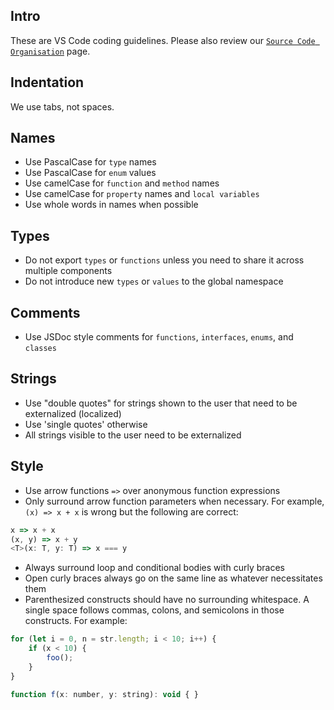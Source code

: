 ## Intro

These are VS Code coding guidelines. Please also review our
[`Source Code Organisation`](https://github.com/microsoft/vscode/wiki/Source-Code-Organization)
page.

## Indentation

We use tabs, not spaces.

## Names

-   Use PascalCase for `type` names
-   Use PascalCase for `enum` values
-   Use camelCase for `function` and `method` names
-   Use camelCase for `property` names and `local variables`
-   Use whole words in names when possible

## Types

-   Do not export `types` or `functions` unless you need to share it across
    multiple components
-   Do not introduce new `types` or `values` to the global namespace

## Comments

-   Use JSDoc style comments for `functions`, `interfaces`, `enums`, and
    `classes`

## Strings

-   Use "double quotes" for strings shown to the user that need to be
    externalized (localized)
-   Use 'single quotes' otherwise
-   All strings visible to the user need to be externalized

## Style

-   Use arrow functions `=>` over anonymous function expressions
-   Only surround arrow function parameters when necessary. For example,
    `(x) => x + x` is wrong but the following are correct:

```javascript
x => x + x
(x, y) => x + y
<T>(x: T, y: T) => x === y
```

-   Always surround loop and conditional bodies with curly braces
-   Open curly braces always go on the same line as whatever necessitates them
-   Parenthesized constructs should have no surrounding whitespace. A single
    space follows commas, colons, and semicolons in those constructs. For
    example:

```javascript
for (let i = 0, n = str.length; i < 10; i++) {
    if (x < 10) {
        foo();
    }
}

function f(x: number, y: string): void { }
```
